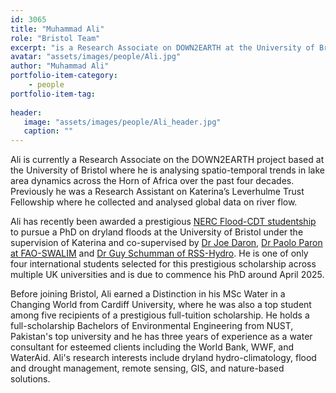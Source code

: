```yaml
---
id: 3065
title: "Muhammad Ali"
role: "Bristol Team"
excerpt: "is a Research Associate on DOWN2EARTH at the University of Bristol"
avatar: "assets/images/people/Ali.jpg"
author: "Muhammad Ali"
portfolio-item-category:
    - people
portfolio-item-tag:
    
header:
   image: "assets/images/people/Ali_header.jpg"
   caption: ""
---
```


Ali is currently a Research Associate on the DOWN2EARTH project based at the University of Bristol where he is analysing spatio-temporal trends in lake area dynamics across the Horn of Africa over the past four decades. Previously he was a Research Assistant on Katerina’s Leverhulme Trust Fellowship where he collected and analysed global data on river flow. 

Ali has recently been awarded a prestigious [NERC Flood-CDT studentship](https://flood-cdt.ac.uk/) to pursue a PhD on dryland floods at the University of Bristol under the supervision of Katerina and co-supervised by [Dr Joe Daron](https://research-information.bris.ac.uk/en/persons/joe-daron), [Dr Paolo Paron at FAO-SWALIM](https://www.faoswalim.org/) and [Dr Guy Schumman of RSS-Hydro](https://rss-hydro.lu/). He is one of only four international students selected for this prestigious scholarship across multiple UK universities and is due to commence his PhD around April 2025.

Before joining Bristol, Ali earned a Distinction in his MSc Water in a Changing World from Cardiff University, where he was also a top student among five recipients of a prestigious full-tuition scholarship. He holds a full-scholarship Bachelors of Environmental Engineering from NUST, Pakistan's top university and he has three years of experience as a water consultant for esteemed clients including the World Bank, WWF, and WaterAid.
Ali's research interests include dryland hydro-climatology, flood and drought management, remote sensing, GIS, and nature-based solutions.
